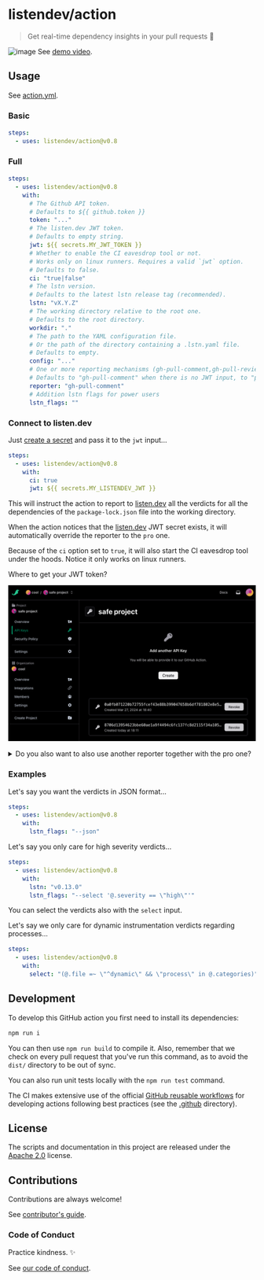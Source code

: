 # listendev/action

> Get real-time dependency insights in your pull requests 🐬

![image](https://github.com/listendev/action/assets/3413596/94718f08-320f-4948-88e9-48b7703da359)
See [demo video](https://www.loom.com/share/d6662a575b41478fb4ddceef39ba1d57?sid=84017f2c-abdb-459f-b002-3c0b90e45845).

## Usage

See [action.yml](action.yml).

### Basic

```yaml
steps:
  - uses: listendev/action@v0.8
```

### Full

```yaml
steps:
  - uses: listendev/action@v0.8
    with:
      # The Github API token.
      # Defaults to ${{ github.token }}
      token: "..."
      # The listen.dev JWT token.
      # Defaults to empty string.
      jwt: ${{ secrets.MY_JWT_TOKEN }}
      # Whether to enable the CI eavesdrop tool or not.
      # Works only on linux runners. Requires a valid `jwt` option.
      # Defaults to false.
      ci: "true|false"
      # The lstn version.
      # Defaults to the latest lstn release tag (recommended).
      lstn: "vX.Y.Z"
      # The working directory relative to the root one.
      # Defaults to the root directory.
      workdir: "."
      # The path to the YAML configuration file.
      # Or the path of the directory containing a .lstn.yaml file.
      # Defaults to empty.
      config: "..."
      # One or more reporting mechanisms (gh-pull-comment,gh-pull-review,gh-pull-check,pro)
      # Defaults to "gh-pull-comment" when there is no JWT input, to "pro" otherwise.
      reporter: "gh-pull-comment"
      # Addition lstn flags for power users
      lstn_flags: ""
```

### Connect to listen.dev

Just [create a secret](https://docs.github.com/en/actions/security-guides/using-secrets-in-github-actions) and pass it to the `jwt` input...

```yaml
steps:
  - uses: listendev/action@v0.8
    with:
      ci: true
      jwt: ${{ secrets.MY_LISTENDEV_JWT }}
```

This will instruct the action to report to [listen.dev](https://listen.dev) all the verdicts for all the dependencies of the `package-lock.json` file into the working directory.

When the action notices that the [listen.dev](https://listen.dev) JWT secret exists, it will automatically override the reporter to the `pro` one.

Because of the `ci` option set to `true`, it will also start the CI eavesdrop tool under the hoods. Notice it only works on linux runners.

Where to get your JWT token?

![Get your API key from the project settings](docs/listendev_pro_jwt_api_key.png)

<details>
<summary>Do you also want to also use another reporter together with the pro one?</summary>

```yaml
steps:
  - uses: listendev/action@v0.8
    with:
      jwt: ${{ secrets.MY_JWT }}
      lstn_flags: "--reporter gh-pull-comment"
```
</details>

### Examples

Let's say you want the verdicts in JSON format...

```yaml
steps:
  - uses: listendev/action@v0.8
    with:
      lstn_flags: "--json"
```

Let's say you only care for high severity verdicts...

```yaml
steps:
  - uses: listendev/action@v0.8
    with:
      lstn: "v0.13.0"
      lstn_flags: "--select '@.severity == \"high\"'"
```

You can select the verdicts also with the `select` input.

Let's say we only care for dynamic instrumentation verdicts regarding processes...

```yaml
steps:
  - uses: listendev/action@v0.8
    with:
      select: "(@.file =~ \"^dynamic\" && \"process\" in @.categories)"
```

## Development

To develop this GitHub action you first need to install its dependencies:

```bash
npm run i
```

You can then use `npm run build` to compile it. Also, remember that we check on every pull request that you've run this command, as to avoid the `dist/` directory to be out of sync.

You can also run unit tests locally with the `npm run test` command.

The CI makes extensive use of the official [GitHub reusable workflows](https://github.com/actions/reusable-workflows) for developing actions following best practices (see the [.github](./.github) directory).

## License

The scripts and documentation in this project are released under the [Apache 2.0](LICENSE) license.

## Contributions

Contributions are always welcome!

See [contributor's guide](.github/CONTRIBUTING.md).

### Code of Conduct

Practice kindness. ✨

See [our code of conduct](https://github.com/listendev/.github/blob/main/CODE_OF_CONDUCT.md).
